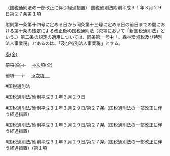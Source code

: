 （国税通則法の一部改正に伴う経過措置）
国税通則法附則平成３１年３月２９日第２７条第１項

附則第一条第十四号に定める日から同条第十三号に定める日の前日までの間における第十条の規定による改正後の国税通則法（次項において「新国税通則法」という。）第二条の規定の適用については、同条第一号中「、森林環境税及び特別法人事業税」とあるのは、「及び特別法人事業税」とする。

[条(全)](国税通則法＿＿＿＿附則平成３１年３月２９日第２７条_.md)

~~前項(全)←~~　  [→次項(全)](国税通則法＿＿＿＿附則平成３１年３月２９日第２７条第２項_.md)

~~前項 　 ←~~　  [→次項 　 ](国税通則法＿＿＿＿附則平成３１年３月２９日第２７条第２項.md)



#国税通則法

#国税通則法/附則平成３１年３月２９日

#国税通則法/附則平成３１年３月２９日/第２７条（国税通則法の一部改正に伴う経過措置）

#国税通則法/附則平成３１年３月２９日/第２７条（国税通則法の一部改正に伴う経過措置）

#国税通則法/附則平成３１年３月２９日/第２７条（国税通則法の一部改正に伴う経過措置）/第１項

